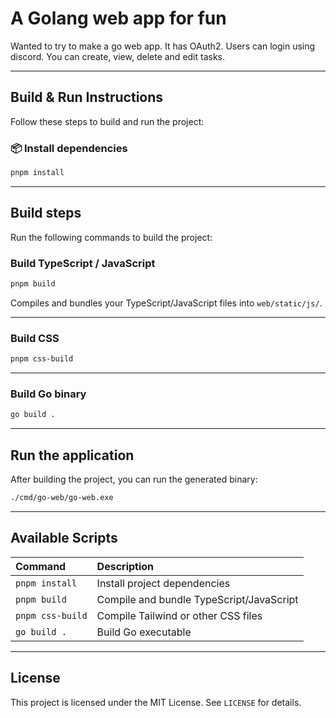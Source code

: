 # A Golang web app for fun

Wanted to try to make a go web app. It has OAuth2. Users can login using discord.
You can create, view, delete and edit tasks.

---

## Build & Run Instructions

Follow these steps to build and run the project:

### 📦 Install dependencies

```bash
pnpm install
```

---

## Build steps

Run the following commands to build the project:

### Build TypeScript / JavaScript

```bash
pnpm build
```

Compiles and bundles your TypeScript/JavaScript files into `web/static/js/`.

---

### Build CSS

```bash
pnpm css-build
```

---

### Build Go binary

```bash
go build .
```

---

## Run the application

After building the project, you can run the generated binary:

```bash
./cmd/go-web/go-web.exe
```

---

## Available Scripts

| Command          | Description                              |
|:-----------------|:-----------------------------------------|
| `pnpm install`   | Install project dependencies             |
| `pnpm build`     | Compile and bundle TypeScript/JavaScript |
| `pnpm css-build` | Compile Tailwind or other CSS files      |
| `go build .`     | Build Go executable                      |

---

## License

This project is licensed under the MIT License. See `LICENSE` for details.